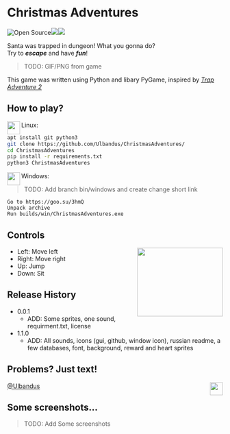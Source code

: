 # Christmas Adventures

![Open Source](https://img.shields.io/static/v1?label=OS&message=Open%20Source&color=White)![](https://img.shields.io/static/v1?label=U&message=Unlicensed&color=black)![](https://img.shields.io/static/v1?label=YL&message=YandexLyceumProject&color=red)

Santa was trapped in dungeon! What you gonna do?  
Try to ***escape*** and have ***fun***!

> TODO: GIF/PNG from game

This game was written using Python and libary PyGame, inspired by *[Trap Adventure 2](http://trapadventure2.org/)*

## How to play?
<img align="left" width="30" height="30" src="https://lh3.googleusercontent.com/r0V7tcKsS541mAoj6hmYJigVsSNZyeJrl4uuhdwqqeY42HeWJWdxOIy5Gh2nLG2NQDHBiN66NS0">
   Linux:

```sh
apt install git python3
git clone https://github.com/Ulbandus/ChristmasAdventures/
cd ChristmasAdventures
pip install -r requirements.txt
python3 ChristmasAdventures 
```

<img align="left" width="30" height="30" src="https://lh3.googleusercontent.com/4AEExHTRs0XmtIAElWkuqQhJzZvoio-VxELNHf9_1XLa7JKC1hxh6ISIyf1asVIr2CpS5vSo2LE">
Windows:

> TODO: Add branch bin/windows and create change short link 

```
Go to https://goo.su/3hmQ
Unpack archive
Run builds/win/ChristmasAdventures.exe
```

## Controls
<img align="right" width="200" height="160" src="https://lh3.googleusercontent.com/THE9QQdJ5vQ-_-pU1V0aCcJIG6KC-8RSE9u3ixCsrvs0dDy8g5MNHLJPishNznnNz4iFugi08CY ">

* Left: Move left   
* Right: Move right  
* Up: Jump   
* Down: Sit

## Release History 

* 0.0.1
    * ADD: Some sprites, one sound, requirment.txt, license
* 1.1.0
    * ADD: All sounds, icons (gui, github, window icon),
    russian readme, a few databases, font, background, reward and heart sprites

## Problems? Just text!
<img align="right" width="30" height="30" src="https://lh3.googleusercontent.com/W_y1hffMjPromLhVumqUB07jDpc396uO00Ypxl2sk566nHup0LQOP984RWiIs2CB5HNXCvkWJRU">
  
  [@Ulbandus](https://tlgg.ru/Ulbandus)


## Some screenshots...
> TODO: Add Some screenshots
